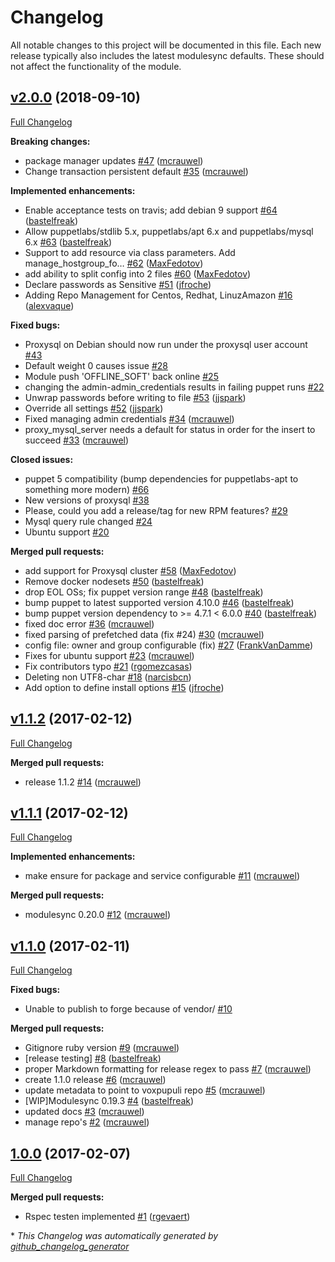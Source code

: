 # Changelog

All notable changes to this project will be documented in this file.
Each new release typically also includes the latest modulesync defaults.
These should not affect the functionality of the module.

## [v2.0.0](https://github.com/voxpupuli/puppet-proxysql/tree/v2.0.0) (2018-09-10)

[Full Changelog](https://github.com/voxpupuli/puppet-proxysql/compare/v1.1.2...v2.0.0)

**Breaking changes:**

- package manager updates [\#47](https://github.com/voxpupuli/puppet-proxysql/pull/47) ([mcrauwel](https://github.com/mcrauwel))
- Change transaction persistent default [\#35](https://github.com/voxpupuli/puppet-proxysql/pull/35) ([mcrauwel](https://github.com/mcrauwel))

**Implemented enhancements:**

- Enable acceptance tests on travis; add debian 9 support [\#64](https://github.com/voxpupuli/puppet-proxysql/pull/64) ([bastelfreak](https://github.com/bastelfreak))
- Allow puppetlabs/stdlib 5.x, puppetlabs/apt 6.x and puppetlabs/mysql 6.x [\#63](https://github.com/voxpupuli/puppet-proxysql/pull/63) ([bastelfreak](https://github.com/bastelfreak))
- Support to add resource via class parameters. Add manage\_hostgroup\_fo… [\#62](https://github.com/voxpupuli/puppet-proxysql/pull/62) ([MaxFedotov](https://github.com/MaxFedotov))
- add ability to split config into 2 files [\#60](https://github.com/voxpupuli/puppet-proxysql/pull/60) ([MaxFedotov](https://github.com/MaxFedotov))
- Declare passwords as Sensitive [\#51](https://github.com/voxpupuli/puppet-proxysql/pull/51) ([jfroche](https://github.com/jfroche))
- Adding Repo Management for Centos, Redhat, LinuzAmazon [\#16](https://github.com/voxpupuli/puppet-proxysql/pull/16) ([alexvaque](https://github.com/alexvaque))

**Fixed bugs:**

- Proxysql on Debian should now run under the proxysql user account [\#43](https://github.com/voxpupuli/puppet-proxysql/issues/43)
- Default weight 0 causes issue [\#28](https://github.com/voxpupuli/puppet-proxysql/issues/28)
- Module push 'OFFLINE\_SOFT' back online [\#25](https://github.com/voxpupuli/puppet-proxysql/issues/25)
- changing the admin-admin\_credentials results in failing puppet runs [\#22](https://github.com/voxpupuli/puppet-proxysql/issues/22)
- Unwrap passwords before writing to file [\#53](https://github.com/voxpupuli/puppet-proxysql/pull/53) ([jjspark](https://github.com/jjspark))
- Override all settings [\#52](https://github.com/voxpupuli/puppet-proxysql/pull/52) ([jjspark](https://github.com/jjspark))
- Fixed managing admin credentials [\#34](https://github.com/voxpupuli/puppet-proxysql/pull/34) ([mcrauwel](https://github.com/mcrauwel))
- proxy\_mysql\_server needs a default for status in order for the insert to succeed [\#33](https://github.com/voxpupuli/puppet-proxysql/pull/33) ([mcrauwel](https://github.com/mcrauwel))

**Closed issues:**

- puppet 5 compatibility \(bump dependencies for puppetlabs-apt to something more modern\) [\#66](https://github.com/voxpupuli/puppet-proxysql/issues/66)
- New versions of proxysql [\#38](https://github.com/voxpupuli/puppet-proxysql/issues/38)
- Please, could you add a release/tag for new RPM features?  [\#29](https://github.com/voxpupuli/puppet-proxysql/issues/29)
- Mysql query rule changed [\#24](https://github.com/voxpupuli/puppet-proxysql/issues/24)
- Ubuntu support [\#20](https://github.com/voxpupuli/puppet-proxysql/issues/20)

**Merged pull requests:**

- add support for Proxysql cluster [\#58](https://github.com/voxpupuli/puppet-proxysql/pull/58) ([MaxFedotov](https://github.com/MaxFedotov))
- Remove docker nodesets [\#50](https://github.com/voxpupuli/puppet-proxysql/pull/50) ([bastelfreak](https://github.com/bastelfreak))
- drop EOL OSs; fix puppet version range [\#48](https://github.com/voxpupuli/puppet-proxysql/pull/48) ([bastelfreak](https://github.com/bastelfreak))
- bump puppet to latest supported version 4.10.0 [\#46](https://github.com/voxpupuli/puppet-proxysql/pull/46) ([bastelfreak](https://github.com/bastelfreak))
- bump puppet version dependency to \>= 4.7.1 \< 6.0.0 [\#40](https://github.com/voxpupuli/puppet-proxysql/pull/40) ([bastelfreak](https://github.com/bastelfreak))
- fixed doc error [\#36](https://github.com/voxpupuli/puppet-proxysql/pull/36) ([mcrauwel](https://github.com/mcrauwel))
- fixed parsing of prefetched data \(fix \#24\) [\#30](https://github.com/voxpupuli/puppet-proxysql/pull/30) ([mcrauwel](https://github.com/mcrauwel))
- config file: owner and group configurable \(fix\) [\#27](https://github.com/voxpupuli/puppet-proxysql/pull/27) ([FrankVanDamme](https://github.com/FrankVanDamme))
- Fixes for ubuntu support [\#23](https://github.com/voxpupuli/puppet-proxysql/pull/23) ([mcrauwel](https://github.com/mcrauwel))
- Fix contributors typo [\#21](https://github.com/voxpupuli/puppet-proxysql/pull/21) ([rgomezcasas](https://github.com/rgomezcasas))
- Deleting non UTF8-char [\#18](https://github.com/voxpupuli/puppet-proxysql/pull/18) ([narcisbcn](https://github.com/narcisbcn))
- Add option to define install options [\#15](https://github.com/voxpupuli/puppet-proxysql/pull/15) ([jfroche](https://github.com/jfroche))

## [v1.1.2](https://github.com/voxpupuli/puppet-proxysql/tree/v1.1.2) (2017-02-12)

[Full Changelog](https://github.com/voxpupuli/puppet-proxysql/compare/v1.1.1...v1.1.2)

**Merged pull requests:**

- release 1.1.2 [\#14](https://github.com/voxpupuli/puppet-proxysql/pull/14) ([mcrauwel](https://github.com/mcrauwel))

## [v1.1.1](https://github.com/voxpupuli/puppet-proxysql/tree/v1.1.1) (2017-02-12)

[Full Changelog](https://github.com/voxpupuli/puppet-proxysql/compare/v1.1.0...v1.1.1)

**Implemented enhancements:**

- make ensure for package and service configurable [\#11](https://github.com/voxpupuli/puppet-proxysql/pull/11) ([mcrauwel](https://github.com/mcrauwel))

**Merged pull requests:**

- modulesync 0.20.0 [\#12](https://github.com/voxpupuli/puppet-proxysql/pull/12) ([mcrauwel](https://github.com/mcrauwel))

## [v1.1.0](https://github.com/voxpupuli/puppet-proxysql/tree/v1.1.0) (2017-02-11)

[Full Changelog](https://github.com/voxpupuli/puppet-proxysql/compare/1.0.0...v1.1.0)

**Fixed bugs:**

- Unable to publish to forge because of vendor/ [\#10](https://github.com/voxpupuli/puppet-proxysql/issues/10)

**Merged pull requests:**

- Gitignore ruby version [\#9](https://github.com/voxpupuli/puppet-proxysql/pull/9) ([mcrauwel](https://github.com/mcrauwel))
- \[release testing\] [\#8](https://github.com/voxpupuli/puppet-proxysql/pull/8) ([bastelfreak](https://github.com/bastelfreak))
- proper Markdown formatting for release regex to pass [\#7](https://github.com/voxpupuli/puppet-proxysql/pull/7) ([mcrauwel](https://github.com/mcrauwel))
- create 1.1.0 release [\#6](https://github.com/voxpupuli/puppet-proxysql/pull/6) ([mcrauwel](https://github.com/mcrauwel))
- update metadata to point to voxpupuli repo [\#5](https://github.com/voxpupuli/puppet-proxysql/pull/5) ([mcrauwel](https://github.com/mcrauwel))
- \[WIP\]Modulesync 0.19.3 [\#4](https://github.com/voxpupuli/puppet-proxysql/pull/4) ([bastelfreak](https://github.com/bastelfreak))
- updated docs [\#3](https://github.com/voxpupuli/puppet-proxysql/pull/3) ([mcrauwel](https://github.com/mcrauwel))
- manage repo's [\#2](https://github.com/voxpupuli/puppet-proxysql/pull/2) ([mcrauwel](https://github.com/mcrauwel))

## [1.0.0](https://github.com/voxpupuli/puppet-proxysql/tree/1.0.0) (2017-02-07)

[Full Changelog](https://github.com/voxpupuli/puppet-proxysql/compare/2b002103f11c460a659eb0928d5989bd1836b9ee...1.0.0)

**Merged pull requests:**

- Rspec testen implemented [\#1](https://github.com/voxpupuli/puppet-proxysql/pull/1) ([rgevaert](https://github.com/rgevaert))



\* *This Changelog was automatically generated by [github_changelog_generator](https://github.com/github-changelog-generator/github-changelog-generator)*
